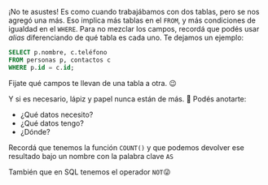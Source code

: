 ¡No te asustes! Es como cuando trabajábamos con dos tablas, pero se nos agregó una más. Eso implica más tablas en el `FROM`, y más condiciones de igualdad en el `WHERE`. Para no mezclar los campos, recordá que podés usar _alias_ diferenciando de qué tabla es cada uno. Te dejamos un ejemplo:

``` sql
SELECT p.nombre, c.teléfono
FROM personas p, contactos c
WHERE p.id = c.id;
```

Fijate qué campos te llevan de una tabla a otra. :wink:

Y si es necesario, lápiz y papel nunca están de más. :memo: Podés anotarte:

* ¿Qué datos necesito?
* ¿Qué datos tengo?
* ¿Dónde?

Recordá que tenemos la función `COUNT()` y que podemos devolver ese resultado bajo un nombre con la palabra clave `AS`

También que en SQL tenemos el operador `NOT`:stuck_out_tongue_winking_eye:
